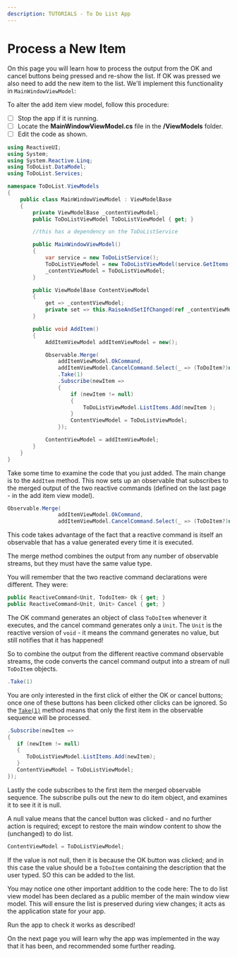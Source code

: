 ```yaml
---
description: TUTORIALS - To Do List App
---
```


# Process a New Item

On this page you will learn how to process the output from the OK and cancel buttons being pressed and re-show the list. If OK was pressed we also need to add the new item to the list. We'll implement this functionality in `MainWindowViewModel`:

To alter the add item view model, follow this procedure:

* [ ] Stop the app if it is running.
* [ ] Locate the **MainWindowViewModel.cs** file in the **/ViewModels** folder.
* [ ] Edit the code as shown.&#x20;

```csharp
using ReactiveUI;
using System;
using System.Reactive.Linq;
using ToDoList.DataModel;
using ToDoList.Services;

namespace ToDoList.ViewModels
{
    public class MainWindowViewModel : ViewModelBase
    {
        private ViewModelBase _contentViewModel;
        public ToDoListViewModel ToDoListViewModel { get; }

        //this has a dependency on the ToDoListService

        public MainWindowViewModel()
        {
            var service = new ToDoListService();
            ToDoListViewModel = new ToDoListViewModel(service.GetItems());
            _contentViewModel = ToDoListViewModel;
        }

        public ViewModelBase ContentViewModel
        {
            get => _contentViewModel;
            private set => this.RaiseAndSetIfChanged(ref _contentViewModel, value);
        }

        public void AddItem()
        {
            AddItemViewModel addItemViewModel = new();

            Observable.Merge(
                addItemViewModel.OkCommand,
                addItemViewModel.CancelCommand.Select(_ => (ToDoItem?)null))
                .Take(1)
                .Subscribe(newItem =>
                {
                    if (newItem != null)
                    {
                        ToDoListViewModel.ListItems.Add(newItem );
                    }
                    ContentViewModel = ToDoListViewModel;
                });

            ContentViewModel = addItemViewModel;
        }
    }
}
```

Take some time to examine the code that you just added. The main change is to the `AddItem` method. This now sets up an observable that subscribes to the merged output of the two reactive commands (defined on the last page - in the add item view model). &#x20;

```csharp
Observable.Merge(
                addItemViewModel.OkCommand,
                addItemViewModel.CancelCommand.Select(_ => (ToDoItem?)null))
```

This code takes advantage of the fact that a reactive command is itself an observable that has a value generated every time it is executed.&#x20;

The merge method combines the output from any number of observable streams, but they must have the same value type.

You will remember that the two reactive command declarations were different. They were:

```csharp
public ReactiveCommand<Unit, TodoItem> Ok { get; }
public ReactiveCommand<Unit, Unit> Cancel { get; }
```

The OK command generates an object of class `ToDoItem` whenever it executes, and the cancel command generates only a `Unit`. The `Unit` is the reactive version of `void` - it means the command generates no value, but still notifies that it has happened!&#x20;

So to combine the output from the different reactive command observable streams, the code converts the cancel command output into a stream of null `ToDoItem` objects.&#x20;

```csharp
.Take(1)
```

You are only interested in the first click of either the OK or cancel buttons; once one of these buttons has been clicked other clicks can be ignored. So the [`Take(1)`](https://reactivex.io/documentation/operators/take.html) method means that only the first item in the observable sequence will be processed.

```csharp
.Subscribe(newItem =>
{
   if (newItem != null)
   {
      ToDoListViewModel.ListItems.Add(newItem);
   }
   ContentViewModel = ToDoListViewModel;
});
```

Lastly the code subscribes to the first item the merged observable sequence. The subscribe pulls out the new to do item object, and examines it to see it it is null.

A null value means that the cancel button was clicked - and no further action is required; except to restore the main window content to show the (unchanged) to do list.

```csharp
ContentViewModel = ToDoListViewModel;
```

If the value is not null, then it is because the OK button was clicked; and in this case the value should be a `ToDoItem` containing the description that the user typed.  SO this can be added to the list.

You may notice one other important addition to the code here: The to do list view model has been declared as a public member of the main window view model. This will ensure the list is preserved during view changes; it acts as the application state for your app. &#x20;

Run the app to check it works as described!

On the next page you will learn why the app was implemented in the way that it has been, and recommended some further reading.&#x20;
